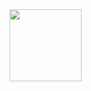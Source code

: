 <img src='https://sun9-68.userapi.com/s/v1/ig2/Lpn9b_cDpIiyQIA_xn6Bj_OQ4Tj7JFwDyVqe_EVbMH45Tp0X99Bv0KYSSeKvY9Fuojm6FTt7qcMTwAVsHmBKGdSA.jpg?quality=95&as=32x24,48x36,72x54,108x81,160x120,240x180,360x270,480x360,540x405,640x480,650x488&from=bu&u=WAeg6n60A0BBbtVcEchs6_obIH69KnGuswgtG45PO9I&cs=650x488' height="128"/>

<!--
**C4rnivore/C4rnivore** is a ✨ _special_ ✨ repository because its `README.md` (this file) appears on your GitHub profile.

Here are some ideas to get you started:

- 🔭 I’m currently working on ...
- 🌱 I’m currently learning ...
- 👯 I’m looking to collaborate on ...
- 🤔 I’m looking for help with ...
- 💬 Ask me about ...
- 📫 How to reach me: ...
- 😄 Pronouns: ...
- ⚡ Fun fact: ...
-->
